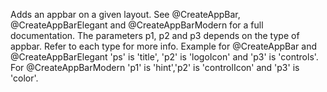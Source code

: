 Adds an appbar on a given layout. See @CreateAppBar, @CreateAppBarElegant and @CreateAppBarModern for a full documentation. The parameters p1, p2 and p3 depends on the type of appbar. Refer to each type for more info. Example for @CreateAppBar and @CreateAppBarElegant 'ps' is 'title', 'p2' is 'logoIcon' and 'p3' is 'controls'. For @CreateAppBarModern 'p1' is 'hint','p2' is 'controlIcon' and 'p3' is 'color'.
